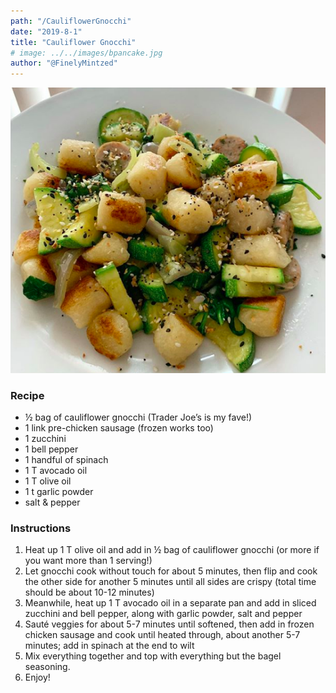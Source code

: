 ```yaml
---
path: "/CauliflowerGnocchi"
date: "2019-8-1"
title: "Cauliflower Gnocchi" 
# image: ../../images/bpancake.jpg
author: "@FinelyMintzed"
---
```


![CauliflowerGnocchi](./imageOne.png)


### Recipe 

* ½ bag of cauliflower gnocchi (Trader Joe’s is my fave!)
* 1 link pre-chicken sausage (frozen works too)
* 1 zucchini
* 1 bell pepper
* 1 handful of spinach
* 1 T avocado oil
* 1 T olive oil
* 1 t garlic powder
* salt & pepper



### Instructions

1. Heat up 1 T olive oil and add in ½ bag of cauliflower gnocchi (or more if you want more than 1 serving!)
2. Let gnocchi cook without touch for about 5 minutes, then flip and cook the other side for another 5 minutes until all sides are crispy (total time should be about 10-12 minutes)
3. Meanwhile, heat up 1 T avocado oil in a separate pan and add in sliced zucchini and bell pepper, along with garlic powder, salt and pepper
4. Sauté veggies for about 5-7 minutes until softened, then add in frozen chicken sausage and cook until heated through, about another 5-7 minutes; add in spinach at the end to wilt
5. Mix everything together and top with everything but the bagel seasoning.
6. Enjoy!


